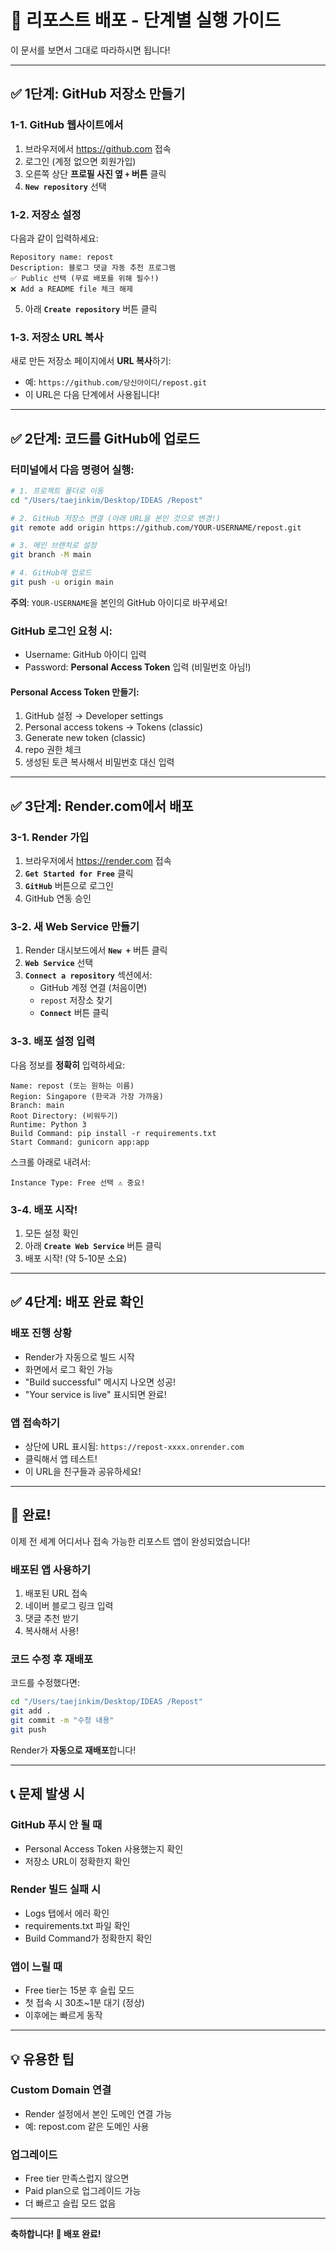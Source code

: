 # 🎯 리포스트 배포 - 단계별 실행 가이드

이 문서를 보면서 그대로 따라하시면 됩니다!

---

## ✅ 1단계: GitHub 저장소 만들기

### 1-1. GitHub 웹사이트에서

1. 브라우저에서 https://github.com 접속
2. 로그인 (계정 없으면 회원가입)
3. 오른쪽 상단 **프로필 사진 옆 `+` 버튼** 클릭
4. **`New repository`** 선택

### 1-2. 저장소 설정

다음과 같이 입력하세요:

```
Repository name: repost
Description: 블로그 댓글 자동 추천 프로그램
✅ Public 선택 (무료 배포를 위해 필수!)
❌ Add a README file 체크 해제
```

5. 아래 **`Create repository`** 버튼 클릭

### 1-3. 저장소 URL 복사

새로 만든 저장소 페이지에서 **URL 복사**하기:
- 예: `https://github.com/당신아이디/repost.git`
- 이 URL은 다음 단계에서 사용됩니다!

---

## ✅ 2단계: 코드를 GitHub에 업로드

### 터미널에서 다음 명령어 실행:

```bash
# 1. 프로젝트 폴더로 이동
cd "/Users/taejinkim/Desktop/IDEAS /Repost"

# 2. GitHub 저장소 연결 (아래 URL을 본인 것으로 변경!)
git remote add origin https://github.com/YOUR-USERNAME/repost.git

# 3. 메인 브랜치로 설정
git branch -M main

# 4. GitHub에 업로드
git push -u origin main
```

**주의**: `YOUR-USERNAME`을 본인의 GitHub 아이디로 바꾸세요!

### GitHub 로그인 요청 시:
- Username: GitHub 아이디 입력
- Password: **Personal Access Token** 입력 (비밀번호 아님!)

#### Personal Access Token 만들기:
1. GitHub 설정 → Developer settings
2. Personal access tokens → Tokens (classic)
3. Generate new token (classic)
4. repo 권한 체크
5. 생성된 토큰 복사해서 비밀번호 대신 입력

---

## ✅ 3단계: Render.com에서 배포

### 3-1. Render 가입

1. 브라우저에서 https://render.com 접속
2. **`Get Started for Free`** 클릭
3. **`GitHub`** 버튼으로 로그인
4. GitHub 연동 승인

### 3-2. 새 Web Service 만들기

1. Render 대시보드에서 **`New +`** 버튼 클릭
2. **`Web Service`** 선택
3. **`Connect a repository`** 섹션에서:
   - GitHub 계정 연결 (처음이면)
   - `repost` 저장소 찾기
   - **`Connect`** 버튼 클릭

### 3-3. 배포 설정 입력

다음 정보를 **정확히** 입력하세요:

```
Name: repost (또는 원하는 이름)
Region: Singapore (한국과 가장 가까움)
Branch: main
Root Directory: (비워두기)
Runtime: Python 3
Build Command: pip install -r requirements.txt
Start Command: gunicorn app:app
```

스크롤 아래로 내려서:

```
Instance Type: Free 선택 ⚠️ 중요!
```

### 3-4. 배포 시작!

1. 모든 설정 확인
2. 아래 **`Create Web Service`** 버튼 클릭
3. 배포 시작! (약 5-10분 소요)

---

## ✅ 4단계: 배포 완료 확인

### 배포 진행 상황

- Render가 자동으로 빌드 시작
- 화면에서 로그 확인 가능
- "Build successful" 메시지 나오면 성공!
- "Your service is live" 표시되면 완료!

### 앱 접속하기

- 상단에 URL 표시됨: `https://repost-xxxx.onrender.com`
- 클릭해서 앱 테스트!
- 이 URL을 친구들과 공유하세요!

---

## 🎉 완료!

이제 전 세계 어디서나 접속 가능한 리포스트 앱이 완성되었습니다!

### 배포된 앱 사용하기

1. 배포된 URL 접속
2. 네이버 블로그 링크 입력
3. 댓글 추천 받기
4. 복사해서 사용!

### 코드 수정 후 재배포

코드를 수정했다면:

```bash
cd "/Users/taejinkim/Desktop/IDEAS /Repost"
git add .
git commit -m "수정 내용"
git push
```

Render가 **자동으로 재배포**합니다!

---

## 📞 문제 발생 시

### GitHub 푸시 안 될 때
- Personal Access Token 사용했는지 확인
- 저장소 URL이 정확한지 확인

### Render 빌드 실패 시
- Logs 탭에서 에러 확인
- requirements.txt 파일 확인
- Build Command가 정확한지 확인

### 앱이 느릴 때
- Free tier는 15분 후 슬립 모드
- 첫 접속 시 30초~1분 대기 (정상)
- 이후에는 빠르게 동작

---

## 💡 유용한 팁

### Custom Domain 연결
- Render 설정에서 본인 도메인 연결 가능
- 예: repost.com 같은 도메인 사용

### 업그레이드
- Free tier 만족스럽지 않으면
- Paid plan으로 업그레이드 가능
- 더 빠르고 슬립 모드 없음

---

**축하합니다! 🎊 배포 완료!**

